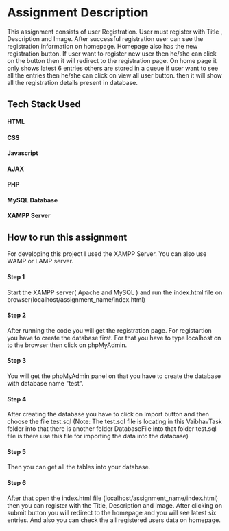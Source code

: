 # Assignment Description
This assignment consists of user Registration. User must register with Title , Description and Image. After successful registration user can see the registration information on homepage. Homepage also has the new registration button. If user want to register new user then he/she can click on the button then it will redirect to the registration page. On home page it only shows latest 6 entries others are stored in a queue if user want to see all the entries then he/she can click on view all user button. then it will show all the registration details present in database.

## Tech Stack Used
#### HTML
#### CSS
#### Javascript
#### AJAX
#### PHP
#### MySQL Database
#### XAMPP Server

## How to run this assignment
For developing this project I used the XAMPP Server. You can also use WAMP or LAMP server.
#### Step 1
Start the XAMPP server( Apache and MySQL ) and run the index.html file on browser(localhost/assignment_name/index.html)
#### Step 2
After running the code you will get the registration page. For registartion you have to create the database first. For that you have to type localhost on to the browser then click on phpMyAdmin.
#### Step 3
You will get the phpMyAdmin panel on that you have to create the database with database name "test".
#### Step 4
After creating the database you have to click on Import button and then choose the file test.sql (Note: The test.sql file is locating in this VaibhavTask folder into that there is another folder DatabaseFile into that folder test.sql file is there use this file for importing the data into the database)
#### Step 5
Then you can get all the tables into your database.
#### Step 6
After that open the index.html file (localhost/assignment_name/index.html) then you can register with the Title, Description and Image. After clicking on submit button you will redirect to the homepage and you will see latest six entries. And also you can check the all registered users data on homepage.
